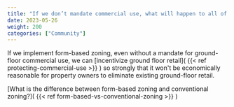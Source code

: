 ```yaml
---
title: "If we don’t mandate commercial use, what will happen to all of the stores in Coolidge Corner?"
date: 2023-05-26
weight: 200
categories: ["Community"]
---
```

If we implement form-based zoning, even without a mandate for ground-floor commercial use, we can [incentivize ground floor retail]( {{< ref protecting-commercial-use >}} )  so strongly that it won't be economically reasonable for property owners to eliminate existing ground-floor retail.

[What is the difference between form-based zoning and conventional zoning?]( {{< ref form-based-vs-conventional-zoning >}} ) 